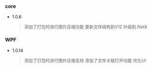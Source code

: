 ### core
+ 1.0.6
  > 添加了打包时进行图片压缩功能
  > 更新文件结构到V12
  > 升级到.Net8

### WPF
+ 1.0.14
  > 添加了打包时进行图片压缩支持
  > 添加了文件关联打开功能
  > 优化UI